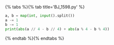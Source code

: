 {% tabs %}{% tab title='BJ_1598.py' %}

```py
a, b = map(int, input().split())
a -= 1
b -= 1
print(abs(a // 4 - b // 4) + abs(a % 4 - b % 4))
```

{% endtab %}{% endtabs %}
